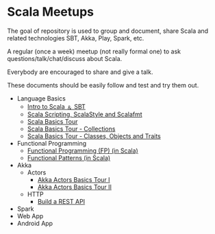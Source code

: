 # Scala Meetups

The goal of repository is used to group and document, share Scala and related technologies SBT, Akka, Play, Spark, etc.

A regular (once a week) meetup (not really formal one) to ask questions/talk/chat/discuss about Scala.

Everybody are encouraged to share and give a talk.  

These documents should be easily follow and test and try them out.

- Language Basics
  - [Intro to Scala &#65120; SBT](https://github.com/kasonchan/scalameetups/blob/master/scalameetup1/README.md)
  - [Scala Scripting, ScalaStyle and Scalafmt](https://github.com/kasonchan/scalameetups/blob/master/scalameetup2/README.md)
  - [Scala Basics Tour](https://github.com/kasonchan/scalameetups/blob/master/scalameetup3/README.md)
  - [Scala Basics Tour - Collections](https://github.com/kasonchan/scalameetups/blob/master/scalameetup6-slides/README.md)
  - [Scala Basics Tour - Classes, Objects and Traits](https://github.com/kasonchan/scalameetups/blob/master/scalameetup7/README.md)
- Functional Programming 
  - [Functional Programming (FP) (in Scala)](https://github.com/kasonchan/scalameetups/blob/master/scalameetup8/README.md)
  - [Functional Patterns (in Scala)](https://github.com/kasonchan/scalameetups/blob/master/scalameetup9/README.md)
- Akka
  - Actors
    - [Akka Actors Basics Tour I](https://github.com/kasonchan/scalameetups/blob/master/scalameetup4-slides/README.md)
    - [Akka Actors Basics Tour II](https://github.com/kasonchan/scalameetups/blob/master/scalameetup5-slides/README.md)
  - HTTP
    - [Build a REST API](https://github.com/kasonchan/scalameetups/blob/master/scalameetup10/README.md)
- Spark
- Web App
- Android App
